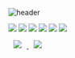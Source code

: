 ![header](https://capsule-render.vercel.app/api?type=waving&color=auto&height=300&section=header&text=Gyeong%20Ho&fontSize=90)


<img src="https://img.shields.io/badge/Java-blue?style=flat-square&logo=java&logoColor=white"/></a>
<img src="https://img.shields.io/badge/Python-3776AB?style=flat-square&logo=Python&logoColor=white"/></a>
<img src="https://img.shields.io/badge/C-A8B9CC?style=flat-square&logo=C&logoColor=white"/></a>
<img src="https://img.shields.io/badge/Html-E34F26?style=flat-square&logo=Html5&logoColor=white"/></a>
<img src="https://img.shields.io/badge/Css-1572B6?style=flat-square&logo=css3&logoColor=white"/></a>
<img src="https://img.shields.io/badge/JavaScript-F7DF1E?style=flat-square&logo=JavaScript&logoColor=white"/></a>

<a href="https://www.instagram.com/g___ho_/">
    <img 
        src="http://img.shields.io/badge/-instagram-E4405F?style=flat&logo=Instagram&link=https://www.instagram.com/g___ho/"
        style="height : auto; margin-left : 10px; margin-right : 10px;"/>
</a>

<a href="https://velog.io/@groomit324">
    <img 
        src="http://img.shields.io/badge/-velog-#184D66?style=flat&logo=Vector Logo Zone&link=https://velog.io/@groomit324"
        style="height : auto; margin-left : 10px; margin-right : 10px;"/>
</a>
